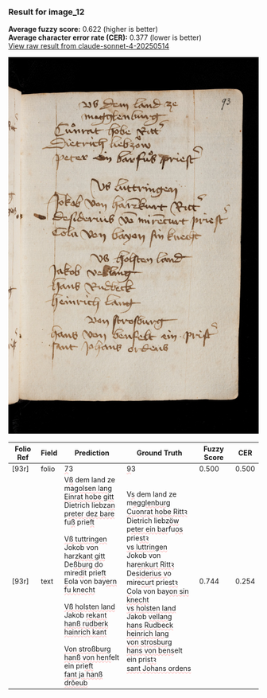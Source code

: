 ### Result for image_12
**Average fuzzy score:** 0.622 (higher is better)<br>**Average character error rate (CER):** 0.377 (lower is better)<br>[View raw result from claude-sonnet-4-20250514](https://github.com/RISE-UNIBAS/humanities_data_benchmark/blob/main/results/2025-10-24/T0291/request_T0291_image_12.json)

<img src="https://github.com/RISE-UNIBAS/humanities_data_benchmark/blob/main/benchmarks/medieval_manuscripts/images/image_12.jpg?raw=true" alt="image_12" width="800px">

<style>
.diff { text-decoration: underline; text-decoration-color: #ffcccc; text-decoration-style: wavy; }
</style>

| Folio Ref | Field | Prediction | Ground Truth | Fuzzy Score | CER |
|-----------|-------|------------|--------------|-------------|-----|
| [93r] | folio | <span class="diff">7</span>3 | <span class="diff">9</span>3 | 0.500 | 0.500 |
| [93r] | text | V<span class="diff">ß</span> dem land ze<br>m<span class="diff">agolsen lang<br>Einrat hobe gitt<br></span>Dietrich liebz<span class="diff">an<br></span>p<span class="diff">reter dez bare </span>fu<span class="diff">ß</span> prie<span class="diff">ft<br><br>Vß tuttringen<br></span>Jokob von har<span class="diff">zkant gitt<br></span>De<span class="diff">ßburg d</span>o mire<span class="diff">di</span>t prie<span class="diff">ft<br>E</span>ola von bay<span class="diff">ern fu knecht<br><br>Vß holsten land<br></span>Jakob <span class="diff">rekant<br>hanß rudberk<br>hainrich kant<br><br>Von stroßburg<br>hanß von henf</span>elt ein pri<span class="diff">eft<br>fant ja hanß drŏeub</span> | V<span class="diff">s</span> dem land ze<br><span class="diff"> </span>m<span class="diff">egglenburg<br> Cuonrat hobe Rittꝛ<br> </span>Dietrich liebz<span class="diff">öw<br> </span>p<span class="diff">eter ein bar</span>fu<span class="diff">os</span> prie<span class="diff">stꝛ<br> vs luttringen<br> </span>Jokob von har<span class="diff">enkurt Rittꝛ<br> </span>De<span class="diff">siderius v</span>o mire<span class="diff">cur</span>t prie<span class="diff">stꝛ<br> C</span>ola von bay<span class="diff">on sin knecht<br> vs holsten land<br> </span>Jakob <span class="diff">vellang<br> hans Rudbeck<br> heinrich lang<br> von strosburg<br> hans von bens</span>elt ein pri<span class="diff">stꝛ<br> sant Johans ordens</span> | 0.744 | 0.254 |

